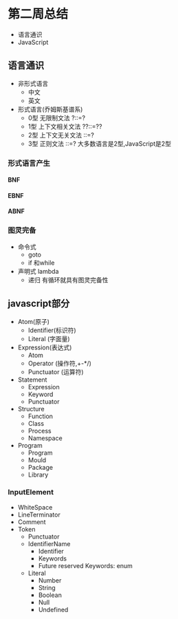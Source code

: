 # 第二周总结
+ 语言通识
+ JavaScript
## 语言通识
+ 非形式语言
   + 中文
   + 英文
+ 形式语言(乔姆斯基谱系)
   + 0型  无限制文法 ?::=?
   + 1型  上下文相关文法 ??::=??
   + 2型  上下文无关文法 ::=?
   + 3型  正则文法 ::=?
大多数语言是2型,JavaScript是2型
### 形式语言产生
#### BNF
#### EBNF
#### ABNF
###  图灵完备
+ 命令式
   + goto
   + if 和while
+ 声明式 lambda
   + 递归
有循环就具有图灵完备性
## javascript部分
+ Atom(原子)
   + Identifier(标识符)
   + Literal (字面量)
+ Expression(表达式)
   + Atom 
   + Operator (操作符,+-*/)
   + Punctuator (运算符)
+ Statement
   + Expression
   + Keyword
   + Punctuator
+ Structure
   + Function
   + Class
   + Process
   + Namespace
+ Program
   + Program
   + Mould
   + Package
   + Library

### InputElement
+ WhiteSpace
+ LineTerminator
+ Comment
+ Token
   + Punctuator
   + IdentifierName
      + Identifier
      + Keywords
      + Future reserved Keywords: enum
    + Literal
      + Number
      + String
      + Boolean
      + Null
      + Undefined